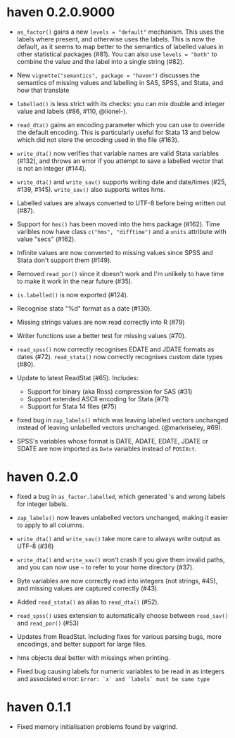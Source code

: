 # haven 0.2.0.9000

* `as_factor()` gains a new `levels = "default"` mechanism. This uses the
  labels where present, and otherwise uses the labels. This is now the
  default, as it seems to map better to the semantics of labelled values
  in other statistical packages (#81). You can also use `levels = "both"`
  to combine the value and the label into a single string (#82).

* New `vignette("semantics", package = "haven")` discusses the semantics
  of missing values and labelling in SAS, SPSS, and Stata, and how that
  translate 

* `labelled()` is less strict with its checks: you can mix double and integer
  value and labels (#86, #110, @lionel-).

* `read_dta()` gains an encoding parameter which you can use to override
  the default encoding. This is particularly useful for Stata 13 and below
  which did not store the encoding used in the file (#163).

* `write_dta()` now verifies that variable names are valid Stata variables
  (#132), and throws an error if you attempt to save a labelled vector that
  is not an integer (#144).

* `write_dta()` and `write_sav()` supports writing date and date/times 
  (#25, #139, #145). `write_sav()` also supports writes hms.

* Labelled values are always converted to UTF-8 before being written out (#87).

* Support for `hms()` has been moved into the hms package (#162).
  Time varibles now have class `c("hms", "difftime")` and a `units` attribute
  with value "secs" (#162).

* Infinite values are now converted to missing values since SPSS and Stata
  don't support them (#149).

* Removed `read_por()` since it doesn't work and I'm unlikely to have time to
  make it work in the near future (#35).

* `is.labelled()` is now exported (#124).

* Recognise stata "%d" format as a date (#130).

* Missing strings values are now read correctly into R (#79)

* Writer functions use a better test for missing values (#70).

* `read_spss()` now correctly recognises EDATE and JDATE formats as dates (#72).
  `read_stata()` now correctly recognises custom date types (#80).

* Update to latest ReadStat (#65). Includes: 

    * Support for binary (aka Ross) compression for SAS (#31)
    * Support extended ASCII encoding for Stata (#71)
    * Support for Stata 14 files (#75)

* fixed bug in `zap_labels()` which was leaving labelled vectors unchanged
  instead of leaving unlabelled vectors unchanged. (@markriseley, #69).
  
* SPSS's variables whose format is DATE, ADATE, EDATE, JDATE or SDATE are
  now imported as `Date` variables instead of `POSIXct`.

# haven 0.2.0

* fixed a bug in `as_factor.labelled`, which generated <NA>'s and wrong 
  labels for integer labels.

* `zap_labels()` now leaves unlabelled vectors unchanged, making it easier
  to apply to all columns.

* `write_dta()` and `write_sav()` take more care to always write output as
  UTF-8 (#36)

* `write_dta()` and `write_sav()` won't crash if you give them invalid paths,
  and you can now use `~` to refer to your home directory (#37).

* Byte variables are now correctly read into integers (not strings, #45), 
  and missing values are captured correctly (#43).

* Added `read_stata()` as alias to `read_dta()` (#52).

* `read_spss()` uses extension to automatically choose between `read_sav()`
  and `read_por()` (#53)

* Updates from ReadStat. Including fixes for various parsing bugs, more 
  encodings, and better support for large files.

* hms objects deal better with missings when printing.

* Fixed bug causing labels for numeric variables to be read in as
  integers and associated error: ``Error: `x` and `labels` must be same type``

# haven 0.1.1

* Fixed memory initialisation problems found by valgrind.
